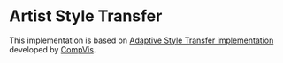 # Artist Style Transfer

This implementation is based on [Adaptive Style Transfer implementation](https://github.com/CompVis/adaptive-style-transfer) developed by [CompVis](https://github.com/CompVis).
